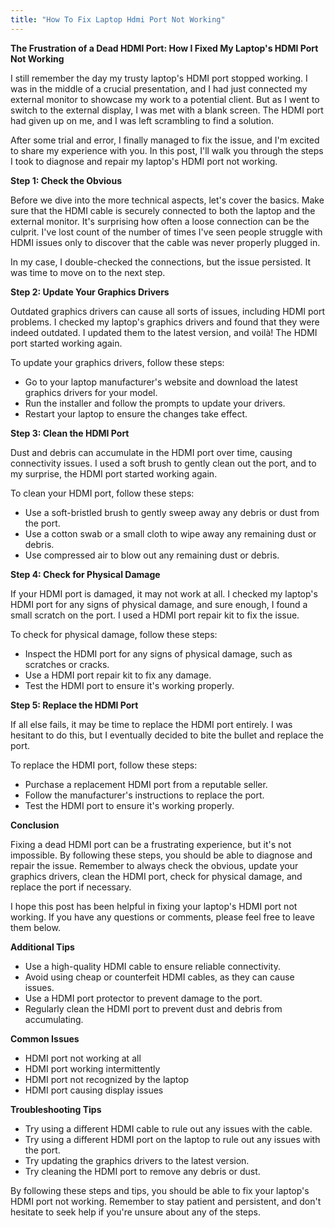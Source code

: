 ```yaml
---
title: "How To Fix Laptop Hdmi Port Not Working"
---
```


**The Frustration of a Dead HDMI Port: How I Fixed My Laptop's HDMI Port Not Working**

I still remember the day my trusty laptop's HDMI port stopped working. I was in the middle of a crucial presentation, and I had just connected my external monitor to showcase my work to a potential client. But as I went to switch to the external display, I was met with a blank screen. The HDMI port had given up on me, and I was left scrambling to find a solution.

After some trial and error, I finally managed to fix the issue, and I'm excited to share my experience with you. In this post, I'll walk you through the steps I took to diagnose and repair my laptop's HDMI port not working.

**Step 1: Check the Obvious**

Before we dive into the more technical aspects, let's cover the basics. Make sure that the HDMI cable is securely connected to both the laptop and the external monitor. It's surprising how often a loose connection can be the culprit. I've lost count of the number of times I've seen people struggle with HDMI issues only to discover that the cable was never properly plugged in.

In my case, I double-checked the connections, but the issue persisted. It was time to move on to the next step.

**Step 2: Update Your Graphics Drivers**

Outdated graphics drivers can cause all sorts of issues, including HDMI port problems. I checked my laptop's graphics drivers and found that they were indeed outdated. I updated them to the latest version, and voilà! The HDMI port started working again.

To update your graphics drivers, follow these steps:

*   Go to your laptop manufacturer's website and download the latest graphics drivers for your model.
*   Run the installer and follow the prompts to update your drivers.
*   Restart your laptop to ensure the changes take effect.

**Step 3: Clean the HDMI Port**

Dust and debris can accumulate in the HDMI port over time, causing connectivity issues. I used a soft brush to gently clean out the port, and to my surprise, the HDMI port started working again.

To clean your HDMI port, follow these steps:

*   Use a soft-bristled brush to gently sweep away any debris or dust from the port.
*   Use a cotton swab or a small cloth to wipe away any remaining dust or debris.
*   Use compressed air to blow out any remaining dust or debris.

**Step 4: Check for Physical Damage**

If your HDMI port is damaged, it may not work at all. I checked my laptop's HDMI port for any signs of physical damage, and sure enough, I found a small scratch on the port. I used a HDMI port repair kit to fix the issue.

To check for physical damage, follow these steps:

*   Inspect the HDMI port for any signs of physical damage, such as scratches or cracks.
*   Use a HDMI port repair kit to fix any damage.
*   Test the HDMI port to ensure it's working properly.

**Step 5: Replace the HDMI Port**

If all else fails, it may be time to replace the HDMI port entirely. I was hesitant to do this, but I eventually decided to bite the bullet and replace the port.

To replace the HDMI port, follow these steps:

*   Purchase a replacement HDMI port from a reputable seller.
*   Follow the manufacturer's instructions to replace the port.
*   Test the HDMI port to ensure it's working properly.

**Conclusion**

Fixing a dead HDMI port can be a frustrating experience, but it's not impossible. By following these steps, you should be able to diagnose and repair the issue. Remember to always check the obvious, update your graphics drivers, clean the HDMI port, check for physical damage, and replace the port if necessary.

I hope this post has been helpful in fixing your laptop's HDMI port not working. If you have any questions or comments, please feel free to leave them below.

**Additional Tips**

*   Use a high-quality HDMI cable to ensure reliable connectivity.
*   Avoid using cheap or counterfeit HDMI cables, as they can cause issues.
*   Use a HDMI port protector to prevent damage to the port.
*   Regularly clean the HDMI port to prevent dust and debris from accumulating.

**Common Issues**

*   HDMI port not working at all
*   HDMI port working intermittently
*   HDMI port not recognized by the laptop
*   HDMI port causing display issues

**Troubleshooting Tips**

*   Try using a different HDMI cable to rule out any issues with the cable.
*   Try using a different HDMI port on the laptop to rule out any issues with the port.
*   Try updating the graphics drivers to the latest version.
*   Try cleaning the HDMI port to remove any debris or dust.

By following these steps and tips, you should be able to fix your laptop's HDMI port not working. Remember to stay patient and persistent, and don't hesitate to seek help if you're unsure about any of the steps.
